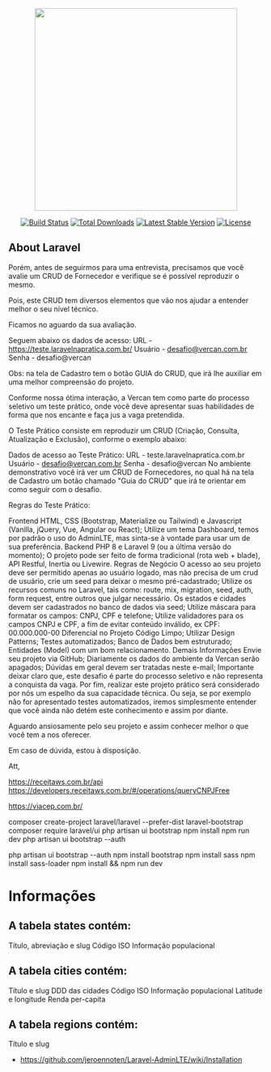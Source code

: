 <p align="center"><a href="https://laravel.com" target="_blank"><img src="https://raw.githubusercontent.com/laravel/art/master/logo-lockup/5%20SVG/2%20CMYK/1%20Full%20Color/laravel-logolockup-cmyk-red.svg" width="400"></a></p>

<p align="center">
<a href="https://travis-ci.org/laravel/framework"><img src="https://travis-ci.org/laravel/framework.svg" alt="Build Status"></a>
<a href="https://packagist.org/packages/laravel/framework"><img src="https://poser.pugx.org/laravel/framework/d/total.svg" alt="Total Downloads"></a>
<a href="https://packagist.org/packages/laravel/framework"><img src="https://poser.pugx.org/laravel/framework/v/stable.svg" alt="Latest Stable Version"></a>
<a href="https://packagist.org/packages/laravel/framework"><img src="https://poser.pugx.org/laravel/framework/license.svg" alt="License"></a>
</p>

## About Laravel


Porém, antes de seguirmos para uma entrevista, precisamos que você avalie um CRUD de Fornecedor e verifique se é possível reproduzir o mesmo.

Pois, este CRUD tem diversos elementos que vão nos ajudar a entender melhor o seu nível técnico.

Ficamos no aguardo da sua avaliação.

Seguem abaixo os dados de acesso:
URL - https://teste.laravelnapratica.com.br/
Usuário - desafio@vercan.com.br
Senha - desafio@vercan

Obs: na tela de Cadastro tem o botão GUIA do CRUD, que irá lhe auxiliar em uma melhor compreensão do projeto.

Conforme nossa ótima interação, a Vercan tem como parte do processo seletivo um teste prático, onde você deve apresentar suas habilidades de forma que nos encante e faça jus a vaga pretendida.

O Teste Prático consiste em reproduzir um CRUD (Criação, Consulta, Atualização e Exclusão), conforme o exemplo abaixo:

Dados de acesso ao Teste Prático:
URL - teste.laravelnapratica.com.br
Usuário - desafio@vercan.com.br
Senha - desafio@vercan
No ambiente demonstrativo você irá ver um CRUD de Fornecedores, no qual há na tela de Cadastro um botão chamado "Guia do CRUD" que irá te orientar em como seguir com o desafio.

Regras do Teste Prático:

Frontend
HTML, CSS (Bootstrap, Materialize ou Tailwind) e Javascript (Vanilla, jQuery, Vue, Angular ou React);
Utilize um tema Dashboard, temos por padrão o uso do AdminLTE, mas sinta-se à vontade para usar um de sua preferência.
Backend
PHP 8 e Laravel 9 (ou a última versão do momento);
O projeto pode ser feito de forma tradicional (rota web + blade), API Restful, Inertia ou Livewire.
Regras de Negócio
O acesso ao seu projeto deve ser permitido apenas ao usuário logado, mas não precisa de um crud de usuário, crie um seed para deixar o mesmo pré-cadastrado;
Utilize os recursos comuns no Laravel, tais como: route, mix, migration, seed, auth, form request, entre outros que julgar necessário.
Os estados e cidades devem ser cadastrados no banco de dados via seed;
Utilize máscara para formatar os campos: CNPJ, CPF e telefone;
Utilize validadores para os campos CNPJ e CPF, a fim de evitar conteúdo inválido, ex CPF: 00.000.000-00
Diferencial no Projeto
Código Limpo;
Utilizar Design Patterns;
Testes automatizados;
Banco de Dados bem estruturado;
Entidades (Model) com um bom relacionamento.
Demais Informações
Envie seu projeto via GitHub;
Diariamente os dados do ambiente da Vercan serão apagados;
Dúvidas em geral devem ser tratadas neste e-mail;
Importante deixar claro que, este desafio é parte do processo seletivo e não representa a conquista da vaga.
Por fim, realizar este projeto prático será considerado por nós um espelho da sua capacidade técnica. Ou seja, se por exemplo não for apresentado testes automatizados, iremos simplesmente entender que você ainda não detém este conhecimento e assim por diante.

Aguardo ansiosamente pelo seu projeto e assim conhecer melhor o que você tem a nos oferecer.

Em caso de dúvida, estou à disposição.

Att,

https://receitaws.com.br/api
https://developers.receitaws.com.br/#/operations/queryCNPJFree

https://viacep.com.br/


composer create-project laravel/laravel --prefer-dist laravel-bootstrap
composer require laravel/ui
php artisan ui bootstrap
npm install
npm run dev
php artisan ui bootstrap --auth

php artisan ui bootstrap --auth
npm install bootstrap
npm install sass
npm install sass-loader
npm install && npm run dev

# Informações
## A tabela states contém:

Título, abreviação e slug
Código ISO
Informação populacional

## A tabela cities contém:

Título e slug
DDD das cidades
Código ISO
Informação populacional
Latitude e longitude
Renda per-capita

## A tabela regions contém:

Título e slug


- https://github.com/jeroennoten/Laravel-AdminLTE/wiki/Installation
